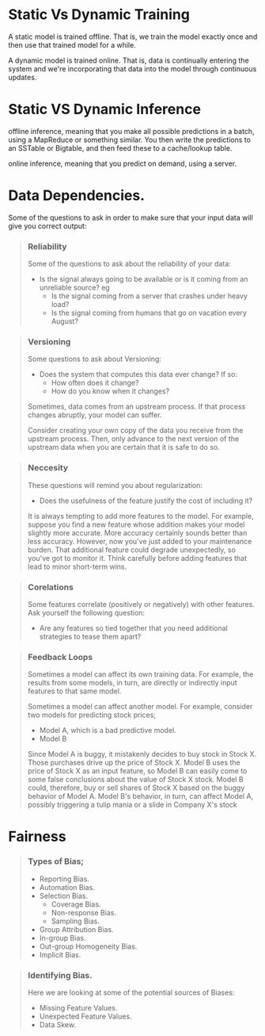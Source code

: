 # Static Vs Dynamic Training
A static model is trained offline. That is, we train the model exactly once and then use that trained model for a while.

A dynamic model is trained online. That is, data is continually entering the system and we're incorporating that data into the model through continuous updates.

# Static VS Dynamic Inference
offline inference, meaning that you make all possible predictions in a batch, using a MapReduce or something similar. You then write the predictions to an SSTable or Bigtable, and then feed these to a cache/lookup table.

online inference, meaning that you predict on demand, using a server.

# Data Dependencies.
Some of the questions to ask in order to make sure that your input data will give you correct output:
>### Reliability
>
>Some of the questions to ask about the reliability of your data:
>- Is the signal always going to be available or is it coming from an unreliable source? eg
>   - Is the signal coming from a server that crashes under heavy load?
>   - Is the signal coming from humans that go on vacation every August?

>### Versioning
>
>Some questions to ask about Versioning:
>- Does the system that computes this data ever change? If so:
>   - How often does it change?
>   - How do you know when it changes?
>
>Sometimes, data comes from an upstream process. If that process changes abruptly, your model can suffer.
>
>Consider creating your own copy of the data you receive from the upstream process. Then, only advance to the next version of the upstream data when you are certain that it is safe to do so.

>### Neccesity
>
> These questions will remind you about regularization:
>- Does the usefulness of the feature justify the cost of including it?
>
>It is always tempting to add more features to the model. For example, suppose you find a new feature whose addition makes your model slightly more accurate. More accuracy certainly sounds better than less accuracy. However, now you've just added to your maintenance burden. That additional feature could degrade unexpectedly, so you've got to monitor it. Think carefully before adding features that lead to minor short-term wins.

>### Corelations
>
>Some features correlate (positively or negatively) with other features. Ask yourself the following question:
>- Are any features so tied together that you need additional strategies to tease them apart?

>### Feedback Loops
>
>Sometimes a model can affect its own training data. For example, the results from some models, in turn, are directly or indirectly input features to that same model.
>
>Sometimes a model can affect another model. For example, consider two models for predicting stock prices;
>- Model A, which is a bad predictive model.
>- Model B
>
>Since Model A is buggy, it mistakenly decides to buy stock in Stock X. Those purchases drive up the price of Stock X. Model B uses the price of Stock X as an input feature, so Model B can easily come to some false conclusions about the value of Stock X stock. Model B could, therefore, buy or sell shares of Stock X based on the buggy behavior of Model A. Model B's behavior, in turn, can affect Model A, possibly triggering a tulip mania or a slide in Company X's stock

# Fairness
>### Types of Bias;
>- Reporting Bias.
>- Automation Bias.
>- Selection Bias.
>   - Coverage Bias.
>   - Non-response Bias.
>   - Sampling Bias.
>- Group Attribution Bias.
>  - In-group Bias.
>  - Out-group Homogeneity Bias.
>- Implicit Bias.


>### Identifying Bias.
>
>Here we are looking at some of the potential sources of Biases:
>- Missing Feature Values.
>- Unexpected Feature Values.
>- Data Skew.

